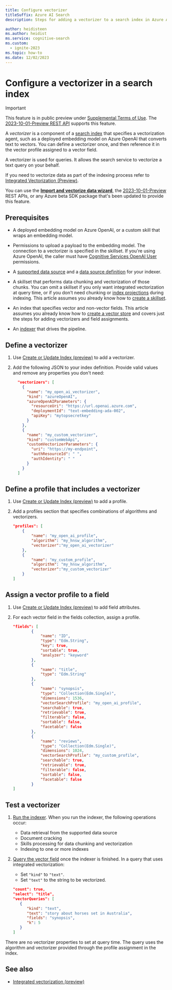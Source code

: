 ```yaml
---
title: Configure vectorizer
titleSuffix: Azure AI Search
description: Steps for adding a vectorizer to a search index in Azure AI Search. A vectorizer calls an embedding model that generates embeddings from text.

author: heidisteen
ms.author: heidist
ms.service: cognitive-search
ms.custom:
  - ignite-2023
ms.topic: how-to
ms.date: 12/02/2023
---
```


# Configure a vectorizer in a search index

> [!IMPORTANT] 
> This feature is in public preview under [Supplemental Terms of Use](https://azure.microsoft.com/support/legal/preview-supplemental-terms/). The [2023-10-01-Preview REST API](/rest/api/searchservice/operation-groups?view=rest-searchservice-2023-10-01-preview&preserve-view=true) supports this feature.

A *vectorizer* is a component of a [search index](search-what-is-an-index.md) that specifies a vectorization agent, such as a deployed embedding model on Azure OpenAI that converts text to vectors. You can define a vectorizer once, and then reference it in the vector profile assigned to a vector field.

A vectorizer is used for queries. It allows the search service to vectorize a text query on your behalf.

If you need to vectorize data as part of the indexing process refer to [Integrated Vectorization (Preview)](vector-search-integrated-vectorization.md).

You can use the [**Import and vectorize data wizard**](search-get-started-portal-import-vectors.md), the [2023-10-01-Preview](/rest/api/searchservice/indexes/create-or-update?view=rest-searchservice-2023-10-01-preview&preserve-view=true) REST APIs, or any Azure beta SDK package that's been updated to provide this feature.

## Prerequisites

+ A deployed embedding model on Azure OpenAI, or a custom skill that wraps an embedding model.

+ Permissions to upload a payload to the embedding model. The connection to a vectorizer is specified in the skillset. If you're using Azure OpenAI, the caller must have [Cognitive Services OpenAI User](/azure/ai-services/openai/how-to/role-based-access-control#azure-openai-roles) permissions.

+ A [supported data source](search-indexer-overview.md#supported-data-sources) and a [data source definition](search-howto-create-indexers.md#prepare-a-data-source) for your indexer.

+ A skillset that performs data chunking and vectorization of those chunks. You can omit a skillset if you only want integrated vectorization at query time, or if you don't need chunking or [index projections](index-projections-concept-intro.md) during indexing. This article assumes you already know how to [create a skillset](cognitive-search-defining-skillset.md).

+ An index that specifies vector and non-vector fields. This article assumes you already know how to [create a vector store](vector-search-how-to-create-index.md) and covers just the steps for adding vectorizers and field assignments.

+ An [indexer](search-howto-create-indexers.md) that drives the pipeline.

## Define a vectorizer

1. Use [Create or Update Index (preview)](/rest/api/searchservice/indexes/create-or-update?view=rest-searchservice-2023-10-01-preview&preserve-view=true) to add a vectorizer.

1. Add the following JSON to your index definition. Provide valid values and remove any properties you don't need:

    ```json
      "vectorizers": [
        {
          "name": "my_open_ai_vectorizer",
          "kind": "azureOpenAI",
          "azureOpenAIParameters": {
            "resourceUri": "https://url.openai.azure.com",
            "deploymentId": "text-embedding-ada-002",
            "apiKey": "mytopsecretkey"
          }
        },
        {
          "name": "my_custom_vectorizer",
          "kind": "customWebApi",
          "customVectorizerParameters": {
            "uri": "https://my-endpoint",
            "authResourceId": " ",
            "authIdentity": " "
          }
        }
      ]
    ```

## Define a profile that includes a vectorizer

1. Use [Create or Update Index (preview)](/rest/api/searchservice/indexes/create-or-update?view=rest-searchservice-2023-10-01-preview&preserve-view=true) to add a profile.

1. Add a profiles section that specifies combinations of algorithms and vectorizers.

    ```json
    "profiles": [ 
        { 
            "name": "my_open_ai_profile", 
            "algorithm": "my_hnsw_algorithm", 
            "vectorizer":"my_open_ai_vectorizer" 
        }, 
        { 
            "name": "my_custom_profile", 
            "algorithm": "my_hnsw_algorithm", 
            "vectorizer":"my_custom_vectorizer" 
        }
    ]
    ```

## Assign a vector profile to a field

1. Use [Create or Update Index (preview)](/rest/api/searchservice/indexes/create-or-update?view=rest-searchservice-2023-10-01-preview&preserve-view=true) to add field attributes.

1. For each vector field in the fields collection, assign a profile.

    ```json
    "fields": [ 
            { 
                "name": "ID", 
                "type": "Edm.String", 
                "key": true, 
                "sortable": true, 
                "analyzer": "keyword" 
            }, 
            { 
                "name": "title", 
                "type": "Edm.String"
            }, 
            { 
                "name": "synopsis", 
                "type": "Collection(Edm.Single)", 
                "dimensions": 1536, 
                "vectorSearchProfile": "my_open_ai_profile", 
                "searchable": true, 
                "retrievable": true, 
                "filterable": false, 
                "sortable": false, 
                "facetable": false 
            }, 
            { 
                "name": "reviews", 
                "type": "Collection(Edm.Single)", 
                "dimensions": 1024, 
                "vectorSearchProfile": "my_custom_profile", 
                "searchable": true, 
                "retrievable": true, 
                "filterable": false, 
                "sortable": false, 
                "facetable": false 
            } 
    ]
    ```

## Test a vectorizer

1. [Run the indexer](search-howto-run-reset-indexers.md). When you run the indexer, the following operations occur:

    + Data retrieval from the supported data source
    + Document cracking
    + Skills processing for data chunking and vectorization
    + Indexing to one or more indexes

1. [Query the vector field](vector-search-how-to-query.md) once the indexer is finished. In a query that uses integrated vectorization:

    + Set `"kind"` to `"text"`.
    + Set `"text"` to the string to be vectorized.

    ```json
    "count": true,
    "select": "title",
    "vectorQueries": [ 
       { 
          "kind": "text",
          "text": "story about horses set in Australia",
          "fields": "synopsis",
          "k": 5
       }
    ]
    ```

There are no vectorizer properties to set at query time. The query uses the algorithm and vectorizer provided through the profile assignment in the index.

## See also

+ [Integrated vectorization (preview)](vector-search-integrated-vectorization.md)

